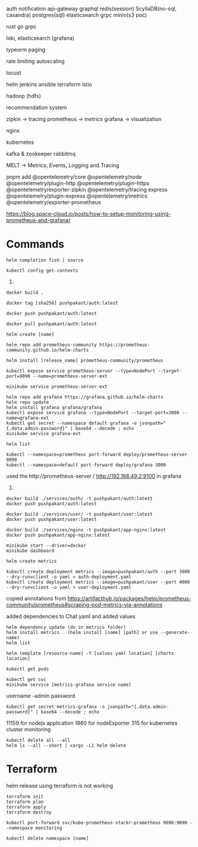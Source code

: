 auth
notification
api-gateway
graphql
redis(session)
ScyllaDB(no-sql, casandra)
postgres(sql)
elasticsearch
grpc
minio(s3 poc)

rust
go
grpc

loki, elasticsearch (grafana)

typeorm
paging

rate limiting
autoscaling

locust

helm
jenkins
ansible
terraform
istio

hadoop (hdfs)

recommendation system

zipkin -> tracing
prometheus -> metrics
grafana -> visualization

nginx

kubernetes

kafka & zookeeper
rabbitmq

MELT -> Metrics, Events, Logging and Tracing

pnpm add @opentelemetry/core @opentelemetry/node @opentelemetry/plugin-http @opentelemetry/plugin-https @opentelemetry/exporter-zipkin @opentelemetry/tracing express @opentelemetry/plugin-express @opentelemetry/metrics @opentelemetry/exporter-prometheus

https://blog.space-cloud.io/posts/how-to-setup-monitoring-using-prometheus-and-grafana/

# Commands

```
helm completion fish | source
```

```
kubectl config get-contexts
```

1.

```
docker build .
```

```
docker tag [sha256] pushpakant/auth:latest
```

```
docker push pushpakant/auth:latest
```

```
docker pull pushpakant/auth:latest
```

```
helm create [name]
```

```
helm repo add prometheus-community https://prometheus-community.github.io/helm-charts
```

```
helm install [release_name] prometheus-community/prometheus
```

```
kubectl expose service prometheus-server --type=NodePort --target-port=9090 --name=prometheus-server-ext
```

```
minikube service prometheus-server-ext
```

```
helm repo add grafana https://grafana.github.io/helm-charts
helm repo update
helm install grafana grafana/grafana
kubectl expose service grafana --type=NodePort --target-port=3000 --name=grafana-ext
kubectl get secret --namespace default grafana -o jsonpath="{.data.admin-password}" | base64 --decode ; echo
minikube service grafana-ext
```

```
helm list
```

```
kubectl --namespace=prometheus port-forward deploy/prometheus-server 9090
kubectl --namespace=default port-forward deploy/grafana 3000
```

used the http://prometheus-server / http://192.168.49.2:9100 in grafana

1.

```
docker build ./services/auth/ -t pushpakant/auth:latest
docker push pushpakant/auth:latest

docker build ./services/user/ -t pushpakant/user:latest
docker push pushpakant/user:latest
```

```
docker build ./services/nginx -t pushpakant/app-nginx:latest
docker push pushpakant/app-nginx:latest
```

```
minikube start --driver=docker
minikube dashboard
```

```
helm create metrics
```

```
kubectl create deployment metrics --image=pushpakant/auth --port 3000 --dry-run=client -o yaml > auth-deployment.yaml
kubectl create deployment metrics --image=pushpakant/user --port 4000 --dry-run=client -o yaml > user-deployment.yaml
```

copied annotations from https://artifacthub.io/packages/helm/prometheus-community/prometheus#scraping-pod-metrics-via-annotations

added dependencies to Chat.yaml and added values

```
helm dependency update (do in metrics folder)
helm install metrics . (helm install [name] [path] or use --generate-name)
helm list
```

```
helm template [resource-name] -f [values.yaml location] [charts location]
```

```
kubectl get pods
```

```
kubectl get svc
minikube service [metrics-grafana service name]
```

username -admin
password

```
kubectl get secret metrics-grafana -o jsonpath="{.data.admin-password}" | base64 --decode ; echo
```

11159 for nodejs application
1860 for nodeExporter
315 for kubernetes cluster monitoring

```
kubectl delete all --all
helm ls --all --short | xargs -L1 helm delete
```

# Terraform

helm release using terraform is not working

```
terraform init
terraform plan
terraform apply
terraform destroy
```

```
kubectl port-forward svc/kube-prometheus-stackr-prometheus 9090:9090 --namespace monitoring
```

```
kubectl delete namespace [name]
```
